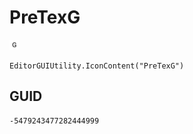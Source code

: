 # PreTexG
![](/img/PreTexG.png)

``` CSharp
EditorGUIUtility.IconContent("PreTexG")
```
## GUID
```
-5479243477282444999
```
